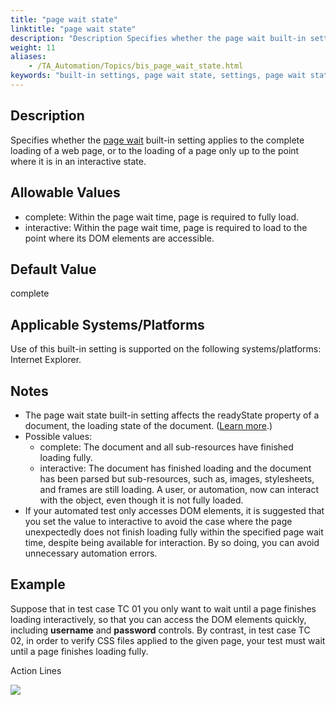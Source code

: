 ```yaml
--- 
title: "page wait state"
linktitle: "page wait state"
description: "Description Specifies whether the page wait built-in setting applies to the complete loading of a web page, or to the loading of a page only up to the point where it is in an interactive state. ..."
weight: 11
aliases: 
    - /TA_Automation/Topics/bis_page_wait_state.html
keywords: "built-in settings, page wait state, settings, page wait state, page wait state (settings), page wait state, page"
---
```


## Description

Specifies whether the [page wait](/automation-guide/action-based-testing-language/built-in-settings/timing-settings/page-wait) built-in setting applies to the complete loading of a web page, or to the loading of a page only up to the point where it is in an interactive state.

## Allowable Values

-   complete: Within the page wait time, page is required to fully load.
-   interactive: Within the page wait time, page is required to load to the point where its DOM elements are accessible.

## Default Value

complete

## Applicable Systems/Platforms

Use of this built-in setting is supported on the following systems/platforms: Internet Explorer.

## Notes

-   The page wait state built-in setting affects the readyState property of a document, the loading state of the document. \([Learn more](https://developer.mozilla.org/en-US/docs/Web/API/Document/readyState).\)
-   Possible values:
    -   complete: The document and all sub-resources have finished loading fully.
    -   interactive: The document has finished loading and the document has been parsed but sub-resources, such as, images, stylesheets, and frames are still loading. A user, or automation, now can interact with the object, even though it is not fully loaded.
-   If your automated test only accesses DOM elements, it is suggested that you set the value to interactive to avoid the case where the page unexpectedly does not finish loading fully within the specified page wait time, despite being available for interaction. By so doing, you can avoid unnecessary automation errors.

## Example

Suppose that in test case TC 01 you only want to wait until a page finishes loading interactively, so that you can access the DOM elements quickly, including **username** and **password** controls. By contrast, in test case TC 02, in order to verify CSS files applied to the given page, your test must wait until a page finishes loading fully.

Action Lines

![](/images/TA_Automation/Images/bis_page_wait_state_pgm.png)



